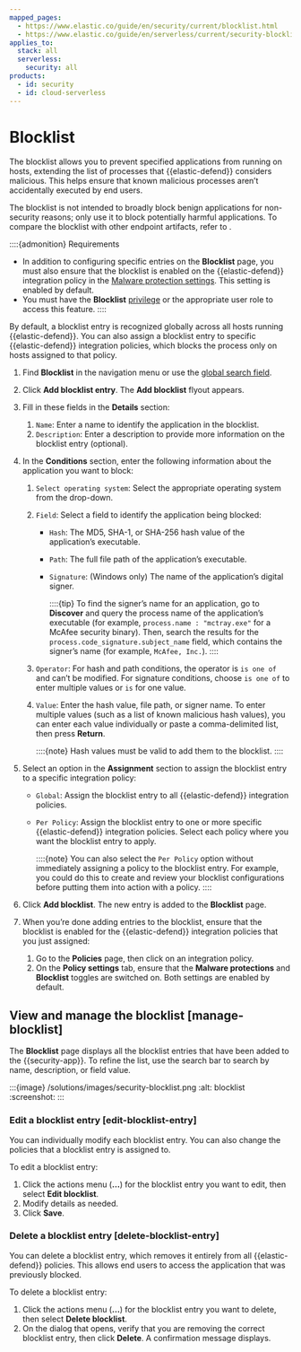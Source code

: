 ```yaml
---
mapped_pages:
  - https://www.elastic.co/guide/en/security/current/blocklist.html
  - https://www.elastic.co/guide/en/serverless/current/security-blocklist.html
applies_to:
  stack: all
  serverless:
    security: all
products:
  - id: security
  - id: cloud-serverless
---
```


# Blocklist


The blocklist allows you to prevent specified applications from running on hosts, extending the list of processes that {{elastic-defend}} considers malicious. This helps ensure that known malicious processes aren’t accidentally executed by end users.

The blocklist is not intended to broadly block benign applications for non-security reasons; only use it to block potentially harmful applications. To compare the blocklist with other endpoint artifacts, refer to [](/solutions/security/manage-elastic-defend/optimize-elastic-defend.md).

::::{admonition} Requirements
* In addition to configuring specific entries on the **Blocklist** page, you must also ensure that the blocklist is enabled on the {{elastic-defend}} integration policy in the [Malware protection settings](/solutions/security/configure-elastic-defend/configure-an-integration-policy-for-elastic-defend.md#malware-protection). This setting is enabled by default.
* You must have the **Blocklist** [privilege](/solutions/security/configure-elastic-defend/elastic-defend-feature-privileges.md) or the appropriate user role to access this feature.
::::


By default, a blocklist entry is recognized globally across all hosts running {{elastic-defend}}. You can also assign a blocklist entry to specific {{elastic-defend}} integration policies, which blocks the process only on hosts assigned to that policy.

1. Find **Blocklist** in the navigation menu or use the [global search field](/explore-analyze/find-and-organize/find-apps-and-objects.md).
2. Click **Add blocklist entry**. The **Add blocklist** flyout appears.
3. Fill in these fields in the **Details** section:

    1. `Name`: Enter a name to identify the application in the blocklist.
    2. `Description`: Enter a description to provide more information on the blocklist entry (optional).

4. In the **Conditions** section, enter the following information about the application you want to block:

    1. `Select operating system`: Select the appropriate operating system from the drop-down.
    2. `Field`: Select a field to identify the application being blocked:

        * `Hash`: The MD5, SHA-1, or SHA-256 hash value of the application’s executable.
        * `Path`: The full file path of the application’s executable.
        * `Signature`: (Windows only) The name of the application’s digital signer.

            ::::{tip}
            To find the signer’s name for an application, go to **Discover** and query the process name of the application’s executable (for example, `process.name : "mctray.exe"` for a McAfee security binary). Then, search the results for the `process.code_signature.subject_name` field, which contains the signer’s name (for example, `McAfee, Inc.`).
            ::::

    3. `Operator`: For hash and path conditions, the operator is `is one of` and can’t be modified. For signature conditions, choose `is one of` to enter multiple values or `is` for one value.
    4. `Value`: Enter the hash value, file path, or signer name. To enter multiple values (such as a list of known malicious hash values), you can enter each value individually or paste a comma-delimited list, then press **Return**.

        ::::{note}
        Hash values must be valid to add them to the blocklist.
        ::::

5. Select an option in the **Assignment** section to assign the blocklist entry to a specific integration policy:

    * `Global`: Assign the blocklist entry to all {{elastic-defend}} integration policies.
    * `Per Policy`: Assign the blocklist entry to one or more specific {{elastic-defend}} integration policies. Select each policy where you want the blocklist entry to apply.

        ::::{note}
        You can also select the `Per Policy` option without immediately assigning a policy to the blocklist entry. For example, you could do this to create and review your blocklist configurations before putting them into action with a policy.
        ::::

6. Click **Add blocklist**. The new entry is added to the **Blocklist** page.
7. When you’re done adding entries to the blocklist, ensure that the blocklist is enabled for the {{elastic-defend}} integration policies that you just assigned:

    1. Go to the **Policies** page, then click on an integration policy.
    2. On the **Policy settings** tab, ensure that the **Malware protections** and **Blocklist** toggles are switched on. Both settings are enabled by default.



## View and manage the blocklist [manage-blocklist]

The **Blocklist** page displays all the blocklist entries that have been added to the {{security-app}}. To refine the list, use the search bar to search by name, description, or field value.

:::{image} /solutions/images/security-blocklist.png
:alt: blocklist
:screenshot:
:::


### Edit a blocklist entry [edit-blocklist-entry]

You can individually modify each blocklist entry. You can also change the policies that a blocklist entry is assigned to.

To edit a blocklist entry:

1. Click the actions menu (**…**) for the blocklist entry you want to edit, then select **Edit blocklist**.
2. Modify details as needed.
3. Click **Save**.


### Delete a blocklist entry [delete-blocklist-entry]

You can delete a blocklist entry, which removes it entirely from all {{elastic-defend}} policies. This allows end users to access the application that was previously blocked.

To delete a blocklist entry:

1. Click the actions menu (**…**) for the blocklist entry you want to delete, then select **Delete blocklist**.
2. On the dialog that opens, verify that you are removing the correct blocklist entry, then click **Delete**. A confirmation message displays.
